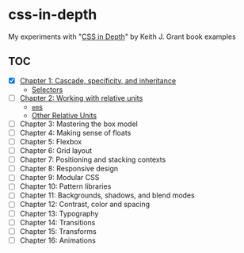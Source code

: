 # css-in-depth

My experiments with "[CSS in Depth][1]" by Keith J. Grant book examples

[1]: https://www.manning.com/books/css-in-depth

## TOC

- [x] [Chapter 1: Cascade, specificity, and inheritance](src/ch01)
  - [Selectors](src/ch01/selectors)
- [ ] [Chapter 2: Working with relative units](src/ch02)
  - [`em`s](src/ch02/ems)
  - [Other Relative Units](src/ch02/relative_units)
- [ ] Chapter 3: Mastering the box model
- [ ] Chapter 4: Making sense of floats
- [ ] Chapter 5: Flexbox
- [ ] Chapter 6: Grid layout
- [ ] Chapter 7: Positioning and stacking contexts
- [ ] Chapter 8: Responsive design
- [ ] Chapter 9: Modular CSS
- [ ] Chapter 10: Pattern libraries
- [ ] Chapter 11: Backgrounds, shadows, and blend modes
- [ ] Chapter 12: Contrast, color and spacing
- [ ] Chapter 13: Typography
- [ ] Chapter 14: Transitions
- [ ] Chapter 15: Transforms
- [ ] Chapter 16: Animations
